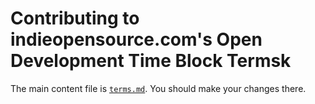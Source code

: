 # Contributing to indieopensource.com's Open Development Time Block Termsk

The main content file is [`terms.md`](`./terms.md`).  You should make your changes there.
